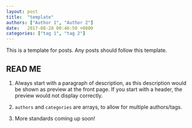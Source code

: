 ```yaml
---
layout: post
title:  "template"
authors: ["Author 1", "Author 2"]
date:   2017-08-28 00:46:50 +0800
categories: ["tag 1", "tag 2"]
---
```

This is a template for posts. Any posts should follow this template.

## READ ME

1. Always start with a paragraph of description, as this description would be shown as preview at the front page. If you start with a header, the preview would not display correctly.

2. `authors` and `categories` are arrays, to allow for multiple authors/tags.

3. More standards coming up soon!
